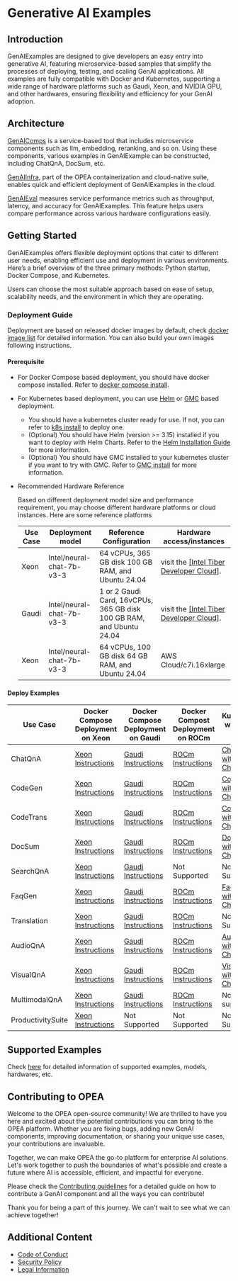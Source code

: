 # Generative AI Examples

## Introduction

GenAIExamples are designed to give developers an easy entry into generative AI, featuring microservice-based samples that simplify the processes of deploying, testing, and scaling GenAI applications. All examples are fully compatible with Docker and Kubernetes, supporting a wide range of hardware platforms such as Gaudi, Xeon, and NVIDIA GPU, and other hardwares, ensuring flexibility and efficiency for your GenAI adoption.

## Architecture

[GenAIComps](https://github.com/opea-project/GenAIComps) is a service-based tool that includes microservice components such as llm, embedding, reranking, and so on. Using these components, various examples in GenAIExample can be constructed, including ChatQnA, DocSum, etc.

[GenAIInfra](https://github.com/opea-project/GenAIInfra), part of the OPEA containerization and cloud-native suite, enables quick and efficient deployment of GenAIExamples in the cloud.

[GenAIEval](https://github.com/opea-project/GenAIEval) measures service performance metrics such as throughput, latency, and accuracy for GenAIExamples. This feature helps users compare performance across various hardware configurations easily.

## Getting Started

GenAIExamples offers flexible deployment options that cater to different user needs, enabling efficient use and deployment in various environments. Here’s a brief overview of the three primary methods: Python startup, Docker Compose, and Kubernetes.

Users can choose the most suitable approach based on ease of setup, scalability needs, and the environment in which they are operating.

### Deployment Guide

Deployment are based on released docker images by default, check [docker image list](./docker_images_list.md) for detailed information. You can also build your own images following instructions.

#### Prerequisite

- For Docker Compose based deployment, you should have docker compose installed. Refer to [docker compose install](https://docs.docker.com/compose/install/).
- For Kubernetes based deployment, you can use [Helm](https://helm.sh) or [GMC](https://github.com/opea-project/GenAIInfra/tree/main/microservices-connector/README.md) based deployment.

  - You should have a kubernetes cluster ready for use. If not, you can refer to [k8s install](https://github.com/opea-project/docs/tree/main/guide/installation/k8s_install/README.md) to deploy one.
  - (Optional) You should have Helm (version >= 3.15) installed if you want to deploy with Helm Charts. Refer to the [Helm Installation Guide](https://helm.sh/docs/intro/install/) for more information.
  - (Optional) You should have GMC installed to your kubernetes cluster if you want to try with GMC. Refer to [GMC install](https://github.com/opea-project/docs/blob/main/guide/installation/gmc_install/gmc_install.md) for more information.

- Recommended Hardware Reference

  Based on different deployment model size and performance requirement, you may choose different hardware platforms or cloud instances. Here are some reference platforms

  | Use Case | Deployment model          | Reference Configuration                                              | Hardware access/instances                                                    |
  | -------- | ------------------------- | -------------------------------------------------------------------- | ---------------------------------------------------------------------------- |
  | Xeon     | Intel/neural-chat-7b-v3-3 | 64 vCPUs, 365 GB disk 100 GB RAM, and Ubuntu 24.04                   | visit the [[Intel Tiber Developer Cloud]](https://console.cloud.intel.com/). |
  | Gaudi    | Intel/neural-chat-7b-v3-3 | 1 or 2 Gaudi Card, 16vCPUs, 365 GB disk 100 GB RAM, and Ubuntu 24.04 | visit the [[Intel Tiber Developer Cloud]](https://console.cloud.intel.com/). |
  | Xeon     | Intel/neural-chat-7b-v3-3 | 64 vCPUs, 100 GB disk 64 GB RAM, and Ubuntu 24.04                    | AWS Cloud/c7i.16xlarge                                                       |

#### Deploy Examples

| Use Case          | Docker Compose<br/>Deployment on Xeon                                          | Docker Compose<br/>Deployment on Gaudi                                       | Docker Compost<br/>Deployment on ROCm                                    | Kubernetes with Helm Charts                                       | Kubernetes with GMC                                          |
| ----------------- | ------------------------------------------------------------------------------ | ---------------------------------------------------------------------------- | ------------------------------------------------------------------------ | ----------------------------------------------------------------- | ------------------------------------------------------------ |
| ChatQnA           | [Xeon Instructions](ChatQnA/docker_compose/intel/cpu/xeon/README.md)           | [Gaudi Instructions](ChatQnA/docker_compose/intel/hpu/gaudi/README.md)       | [ROCm Instructions](ChatQnA/docker_compose/amd/gpu/rocm/README.md)       | [ChatQnA with Helm Charts](ChatQnA/kubernetes/helm/README.md)     | [ChatQnA with GMC](ChatQnA/kubernetes/gmc/README.md)         |
| CodeGen           | [Xeon Instructions](CodeGen/docker_compose/intel/cpu/xeon/README.md)           | [Gaudi Instructions](CodeGen/docker_compose/intel/hpu/gaudi/README.md)       | [ROCm Instructions](CodeGen/docker_compose/amd/gpu/rocm/README.md)       | [CodeGen with Helm Charts](CodeGen/kubernetes/helm/README.md)     | [CodeGen with GMC](CodeGen/kubernetes/gmc/README.md)         |
| CodeTrans         | [Xeon Instructions](CodeTrans/docker_compose/intel/cpu/xeon/README.md)         | [Gaudi Instructions](CodeTrans/docker_compose/intel/hpu/gaudi/README.md)     | [ROCm Instructions](CodeTrans/docker_compose/amd/gpu/rocm/README.md)     | [CodeTrans with Helm Charts](CodeTrans/kubernetes/helm/README.md) | [CodeTrans with GMC](CodeTrans/kubernetes/gmc/README.md)     |
| DocSum            | [Xeon Instructions](DocSum/docker_compose/intel/cpu/xeon/README.md)            | [Gaudi Instructions](DocSum/docker_compose/intel/hpu/gaudi/README.md)        | [ROCm Instructions](DocSum/docker_compose/amd/gpu/rocm/README.md)        | [DocSum with Helm Charts](DocSum/kubernetes/helm/README.md)       | [DocSum with GMC](DocSum/kubernetes/gmc/README.md)           |
| SearchQnA         | [Xeon Instructions](SearchQnA/docker_compose/intel/cpu/xeon/README.md)         | [Gaudi Instructions](SearchQnA/docker_compose/intel/hpu/gaudi/README.md)     | Not Supported                                                            | Not Supported                                                     | [SearchQnA with GMC](SearchQnA/kubernetes/gmc/README.md)     |
| FaqGen            | [Xeon Instructions](FaqGen/docker_compose/intel/cpu/xeon/README.md)            | [Gaudi Instructions](FaqGen/docker_compose/intel/hpu/gaudi/README.md)        | [ROCm Instructions](FaqGen/docker_compose/amd/gpu/rocm/README.md)        | [FaqGen with Helm Charts](FaqGen/kubernetes/helm/README.md)       | [FaqGen with GMC](FaqGen/kubernetes/gmc/README.md)           |
| Translation       | [Xeon Instructions](Translation/docker_compose/intel/cpu/xeon/README.md)       | [Gaudi Instructions](Translation/docker_compose/intel/hpu/gaudi/README.md)   | [ROCm Instructions](Translation/docker_compose/amd/gpu/rocm/README.md)   | Not Supported                                                     | [Translation with GMC](Translation/kubernetes/gmc/README.md) |
| AudioQnA          | [Xeon Instructions](AudioQnA/docker_compose/intel/cpu/xeon/README.md)          | [Gaudi Instructions](AudioQnA/docker_compose/intel/hpu/gaudi/README.md)      | [ROCm Instructions](AudioQnA/docker_compose/amd/gpu/rocm/README.md)      | [AudioQnA with Helm Charts](AudioQnA/kubernetes/helm/README.md)   | [AudioQnA with GMC](AudioQnA/kubernetes/gmc/README.md)       |
| VisualQnA         | [Xeon Instructions](VisualQnA/docker_compose/intel/cpu/xeon/README.md)         | [Gaudi Instructions](VisualQnA/docker_compose/intel/hpu/gaudi/README.md)     | [ROCm Instructions](VisualQnA/docker_compose/amd/gpu/rocm/README.md)     | [VisualQnA with Helm Charts](VisualQnA/kubernetes/helm/README.md) | [VisualQnA with GMC](VisualQnA/kubernetes/gmc/README.md)     |
| MultimodalQnA     | [Xeon Instructions](MultimodalQnA/docker_compose/intel/cpu/xeon/README.md)     | [Gaudi Instructions](MultimodalQnA/docker_compose/intel/hpu/gaudi/README.md) | [ROCm Instructions](MultimodalQnA/docker_compose/amd/gpu/rocm/README.md) | Not supported                                                     | Not supported                                                |
| ProductivitySuite | [Xeon Instructions](ProductivitySuite/docker_compose/intel/cpu/xeon/README.md) | Not Supported                                                                | Not Supported                                                            | Not Supported                                                     | Not Supported                                                |

## Supported Examples

Check [here](./supported_examples.md) for detailed information of supported examples, models, hardwares, etc.

## Contributing to OPEA

Welcome to the OPEA open-source community! We are thrilled to have you here and excited about the potential contributions you can bring to the OPEA platform. Whether you are fixing bugs, adding new GenAI components, improving documentation, or sharing your unique use cases, your contributions are invaluable.

Together, we can make OPEA the go-to platform for enterprise AI solutions. Let's work together to push the boundaries of what's possible and create a future where AI is accessible, efficient, and impactful for everyone.

Please check the [Contributing guidelines](https://github.com/opea-project/docs/tree/main/community/CONTRIBUTING.md) for a detailed guide on how to contribute a GenAI component and all the ways you can contribute!

Thank you for being a part of this journey. We can't wait to see what we can achieve together!

## Additional Content

- [Code of Conduct](https://github.com/opea-project/docs/tree/main/community/CODE_OF_CONDUCT.md)
- [Security Policy](https://github.com/opea-project/docs/tree/main/community/SECURITY.md)
- [Legal Information](LEGAL_INFORMATION.md)
